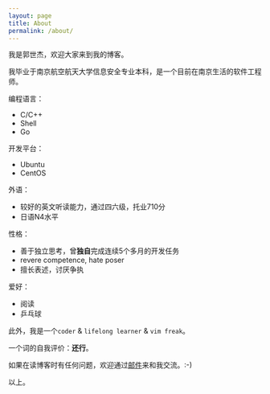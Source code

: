 ```yaml
---
layout: page
title: About
permalink: /about/
---
```


我是郭世杰，欢迎大家来到我的博客。

我毕业于南京航空航天大学信息安全专业本科，是一个目前在南京生活的软件工程师。

编程语言：
- C/C++
- Shell
- Go

开发平台：
- Ubuntu
- CentOS

外语：
- 较好的英文听读能力，通过四六级，托业710分
- 日语N4水平

性格：
- 善于独立思考，曾**独自**完成连续5个多月的开发任务
- revere competence, hate poser
- 擅长表述，讨厌争执

爱好：
- 阅读
- 乒乓球

此外，我是一个`coder` & `lifelong learner` & `vim freak`。

一个词的自我评价：**还行**。

如果在读博客时有任何问题，欢迎通过[邮件](515878133@qq.com)来和我交流。:-)

以上。

